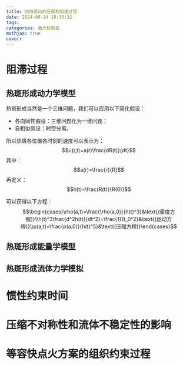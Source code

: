 ```yaml
---
title: 烧蚀驱动的压缩和加速过程
date: 2024-08-14 18:30:32
tags: 
categories: 激光核聚变
mathjax: true
cover: 
---
```


# 阻滞过程

## 热斑形成动力学模型

热斑形成当然是一个三维问题，我们可以应用以下简化假设：
- 各向同性假设：三维问题化为一维问题；
- 自相似假设：时空分离。

所以热斑各位置各时刻的速度可以表示为：
$$u(r,t)=a(r)\frac{dR(t)}{dt}$$
其中：
$$a(r)=\frac{r}{R}$$
再定义：
$$h(t)=\frac{R(t)}{R(0)}$$

可以获得以下方程：
$$\begin{cases}\rho(a,t)=\frac{\rho(a,0)}{h(t)^3}&\text{(密度方程)}\\h(t)^3\frac{d^2h(t)}{dt^2}=\frac{1}{t_0^2}&\text{(运动方程)}\\p(a,t)=\frac{p(a,0)}{h(t)^5}&\text{(压强方程)}\end{cases}$$

## 热斑形成能量学模型

## 热斑形成流体力学模拟

# 惯性约束时间

# 压缩不对称性和流体不稳定性的影响

# 等容快点火方案的组织约束过程


